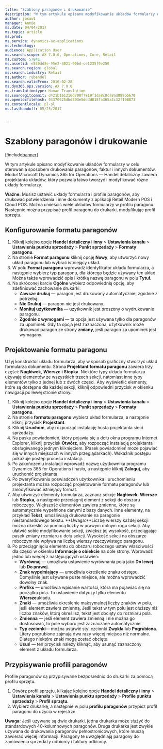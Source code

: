 ```yaml
---
title: "Szablony paragonów i drukowanie"
description: "W tym artykule opisano modyfikowanie układów formularzy w celu sterowania sposobem drukowania paragonów, faktur i innych dokumentów. Moduł Microsoft Dynamics 365 for Operations — Handel detaliczny zawiera projektanta układów, który pozwala łatwo tworzyć i modyfikować różne układy formularzy."
author: josaw1
manager: AnnBe
ms.date: 04/04/2017
ms.topic: article
ms.prod: 
ms.service: dynamics-ax-applications
ms.technology: 
audience: Application User
ms.search.scope: AX 7.0.0, Operations, Core, Retail
ms.custom: 57841
ms.assetid: e530dd8e-95e2-4021-90bd-ce1235f9e250
ms.search.region: global
ms.search.industry: Retail
ms.author: rubendel
ms.search.validFrom: 2016-02-28
ms.dyn365.ops.version: AX 7.0.0
ms.translationtype: Human Translation
ms.sourcegitcommit: d421b161216d700f7819f1da8c0ca8ad089b5670
ms.openlocfilehash: 94370625dbd393e5dddd818fa365a3c32f108873
ms.contentlocale: pl-pl
ms.lasthandoff: 05/25/2017


---
```


# <a name="receipt-templates-and-printing"></a>Szablony paragonów i drukowanie

[!include[banner](includes/banner.md)]


W tym artykule opisano modyfikowanie układów formularzy w celu sterowania sposobem drukowania paragonów, faktur i innych dokumentów. Moduł Microsoft Dynamics 365 for Operations — Handel detaliczny zawiera projektanta układów, który pozwala łatwo tworzyć i modyfikować różne układy formularzy.

**Ważne:** Musisz ustawić układy formularza i profile paragonów, aby drukować potwierdzenia i inne dokumenty z aplikacji Retail Modern POS i Cloud POS. Można umieścić wiele układów formularzy w profilu paragonu. Następnie można przypisać profil paragonu do drukarki, modyfikując profil sprzętu.

## <a name="set-up-a-receipt-format"></a>Konfigurowanie formatu paragonów
1.  Kliknij kolejno opcje **Handel detaliczny i inny** &gt; **Ustawienia kanału** &gt; **Ustawienia punktu sprzedaży** &gt; **Punkt sprzedaży** &gt; **Formaty paragonu**.
2.  Na stronie **Format paragonu** kliknij opcję **Nowy**, aby utworzyć nowy układ paragonu lub wybrać istniejący układ.
3.  W polu **Format paragonu** wprowadź identyfikator układu formularza, a następnie wybierz typ paragonu, dla którego będzie używany ten układ. Można także wprowadzić opis i krótką nazwę paragonu w polu **Tytuł**.
4.  Na skróconej karcie **Ogólne** wybierz odpowiednią opcję, aby zdefiniować zachowanie drukarki:
    -   **Zawsze drukuj** — paragon jest drukowany automatycznie, zgodnie z potrzebą.
    -   **Nie Drukuj** — paragon nie jest drukowany.
    -   **Monituj użytkownika** — użytkownik jest proszony o wydrukowanie paragonu.
    -   **Zgodnie z wymogami** — ta opcja jest używana tylko dla paragonów za upominek. Gdy ta opcja jest zaznaczona, użytkownik może drukować paragon ze strony **zmiany**, jeśli paragon za upominek jest wymagany.

## <a name="design-a-receipt-format"></a>Projektowanie formatu paragonu
Użyj konstruktor układu formularza, aby w sposób graficzny stworzyć układ formularza dokumentu. Strona **Projektant formatu paragonu** zawiera trzy części: **Nagłówek**, **Wiersze** i **Stopka**. Niektóre typy układu formularza używają elementów ze wszystkich trzech sekcji, natomiast inne typy elementów tylko z jednej lub z dwóch części. Aby wyświetlić elementy, które są dostępne dla każdej sekcji, kliknij odpowiedni przycisk w okienku nawigacji po lewej stronie strony.

1.  Kliknij kolejno opcje **Handel detaliczny i inny** &gt; **Ustawienia kanału** &gt; **Ustawienia punktu sprzedaży** &gt; **Punkt sprzedaży** &gt; **Formaty paragonu**.
2.  Na stronie **formatu paragonu** wybierz układ formularza, a następnie kliknij przycisk **Projektant**.
3.  Kliknij **Uruchom**, aby rozpocząć instalację hosta projektanta sieci sprzedaży.
4.  Na pasku powiadomień, który pojawia się u dołu okna programu Internet Explorer, kliknij przycisk **Otwórz**, aby rozpocząć instalację projektanta obsługiwanego jednym kliknięciem. (Pasek powiadomień może pojawiać się w innych miejscach w innych przeglądarkach). Wskaźnik postępu pokazuje postęp procesu instalacji.
5.  Po zakończeniu instalacji wprowadź nazwę użytkownika programu Dynamics 365 for Operations i hasło, a następnie kliknij **Zaloguj**, aby uruchomić projektanta.
6.  Po zweryfikowaniu poświadczeń użytkownika i uruchomieniu projektanta można rozpocząć projektowanie formatu paragonów lub zmodyfikować istniejący format.
7.  Aby utworzyć elementy formularza, zaznacz sekcje **Nagłówek**, **Wiersze** lub **Stopka**, a następnie przeciągnij element z sekcji do obszaru roboczego. Większość elementów zawiera zmienne, które są automatycznie wypełnione danymi z bazy danych. Inne elementy, na przykład **Tekst**, umożliwiają drukowanie na paragonie niestandardowego tekstu. **Uwaga:**Liczbę wierszy każdej sekcji można określić za pomocą liczby w prawym dolnym rogu sekcji. Aby ułatwić sobie modyfikowanie sekcji, zwiększ jej wysokość, przeciągając pasek zmiany rozmiaru u dołu sekcji. Wysokość sekcji na obszarze roboczym nie wpływa na liczbę wierszy rzeczywistego paragonu.
8.  Po przeciągnięciu elementu do obszaru roboczego ustaw właściwości dla części w okienku **Informacje o obiekcie** na dole strony. Wprowadź jedno lub więcej z następujących ustawień:
    -   **Wyrównaj** — umożliwia ustawienie wyrównania pola jako **Do lewej** lub **Do prawej**.
    -   **Znak wypełniający** — umożliwia określenie znaku odstępu. Domyślnie jest używane puste miejsce, ale można wprowadzić dowolny znak.
    -   **Prefiks** — umożliwia wpisanie wartości, która ma pojawiać się na początku pola. To ustawienie dotyczy tylko elementu **Wiersze**układu.
    -   **Znaki** — umożliwia określenie maksymalnej liczby znaków w polu, jeśli element zawiera zmienną. Jeśli tekst w tym polu jest dłuższy niż liczba znaków, którą określisz, tekst jest obcięty do rozmiaru pola.
    -   **Zmienna** — jeśli element zawiera zmienną i nie można go dostosować, to pole wyboru jest zaznaczane automatycznie.
    -   **Typ czcionki**— można ustawić styl czcionki **Zwykła** lub **Pogrubiona**. Litery pogrubione zajmują dwa razy więcej miejsca niż normalne. Dlatego niektóre znaki mogą zostać obcięte.
    -   **Usuń** — ten przycisk należy kliknąć, aby usunąć zaznaczony element z układu formularza.

## <a name="assign-receipt-profiles"></a>Przypisywanie profili paragonów
Profile paragonów są przypisywane bezpośrednio do drukarki za pomocą profilu sprzętu.

1.  Otwórz profil sprzętu, klikając kolejno opcje **Handel detaliczny i inny** &gt; **Ustawienia kanału** &gt; **Ustawienia punktu sprzedaży** &gt; **Profile punktu sprzedaży** &gt; **Profil sprzętu**.
2.  Wybierz drukarkę, a następnie w polu **profilu paragonów** przypisz profil paragonu do użycia w rejestrze.

**Uwaga:** Jeśli używane są dwie drukarki, jedna drukarka może służyć do standardowych 40-kolumnowych paragonów. Druga drukarka jest zwykle używana do drukowania paragonów pełnostronicowych, które muszą zawierać więcej informacji. Paragony te uwzględniają paragony do zamówienia sprzedaży odbiorcy i faktury odbiorcy.




